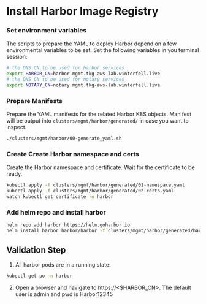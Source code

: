 # Install Harbor Image Registry

### Set environment variables
The scripts to prepare the YAML to deploy Harbor depend on a few environmental variables to be set.  Set the following variables in you terminal session:
```bash
# the DNS CN to be used for harbor services
export HARBOR_CN=harbor.mgmt.tkg-aws-lab.winterfell.live
# the DNS CN to be used for notary services
export NOTARY_CN=notary.mgmt.tkg-aws-lab.winterfell.live
```
### Prepare Manifests
Prepare the YAML manifests for the related Harbor K8S objects.  Manifest will be output into `clusters/mgmt/harbor/generated/` in case you want to inspect.
```bash
./clusters/mgmt/harbor/00-generate_yaml.sh
```
### Create Create Harbor namespace and certs
Create the Harbor namespace and certificate.  Wait for the certificate to be ready.
```bash
kubectl apply -f clusters/mgmt/harbor/generated/01-namespace.yaml
kubectl apply -f clusters/mgmt/harbor/generated/02-certs.yaml  
watch kubectl get certificate -n harbor
```

### Add helm repo and install harbor
```bash
helm repo add harbor https://helm.goharbor.io
helm install harbor harbor/harbor -f clusters/mgmt/harbor/generated/harbor-values.yaml --namespace harbor
```

## Validation Step
1. All harbor pods are in a running state:
```bash
kubectl get po -n harbor
```
2. Open a browser and navigate to https://<$HARBOR_CN>.  The default user is admin and pwd is Harbor12345

